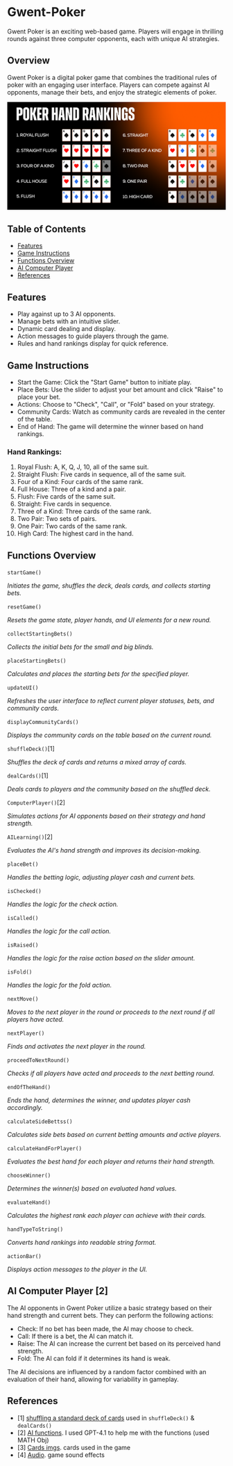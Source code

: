 # Gwent-Poker
Gwent Poker is an exciting web-based game. Players will engage in thrilling rounds against three computer opponents, each with unique AI strategies.
## Overview
Gwent Poker is a digital poker game that combines the traditional rules of poker with an engaging user interface. Players can compete against AI opponents, manage their bets, and enjoy the strategic elements of poker.

![Gwent Poker](./img/Poker_rules.png)
## Table of Contents
- [Features](#features)
- [Game Instructions](#game-instructions)
- [Functions Overview](#functions-overview)
- [AI Computer Player](#ai-computer-player)
- [References](#references)

## Features
- Play against up to 3 AI opponents.
- Manage bets with an intuitive slider.
- Dynamic card dealing and display.
- Action messages to guide players through the game.
- Rules and hand rankings display for quick reference.

## Game Instructions
- Start the Game: Click the "Start Game" button to initiate play.
- Place Bets: Use the slider to adjust your bet amount and click "Raise" to place your bet.
- Actions: Choose to "Check", "Call", or "Fold" based on your strategy.
- Community Cards: Watch as community cards are revealed in the center of the table.
- End of Hand: The game will determine the winner based on hand rankings.

### Hand Rankings:
1. Royal Flush: A, K, Q, J, 10, all of the same suit.
2. Straight Flush: Five cards in sequence, all of the same suit.
3. Four of a Kind: Four cards of the same rank.
4. Full House: Three of a kind and a pair.
5. Flush: Five cards of the same suit.
6. Straight: Five cards in sequence.
7. Three of a Kind: Three cards of the same rank.
8. Two Pair: Two sets of pairs.
9. One Pair: Two cards of the same rank.
10. High Card: The highest card in the hand.

## Functions Overview
`startGame()`

*Initiates the game, shuffles the deck, deals cards, and collects starting bets.*

`resetGame()`

*Resets the game state, player hands, and UI elements for a new round.*

`collectStartingBets()`

*Collects the initial bets for the small and big blinds.*

`placeStartingBets()`

*Calculates and places the starting bets for the specified player.*

`updateUI()`

*Refreshes the user interface to reflect current player statuses, bets, and community cards.*

`displayCommunityCards()`

*Displays the community cards on the table based on the current round.*

`shuffleDeck()`[1]

*Shuffles the deck of cards and returns a mixed array of cards.*

`dealCards()`[1]

*Deals cards to players and the community based on the shuffled deck.*

`ComputerPlayer()`[2]

*Simulates actions for AI opponents based on their strategy and hand strength.*

`AILearning()`[2]

*Evaluates the AI's hand strength and improves its decision-making.*

`placeBet()`

*Handles the betting logic, adjusting player cash and current bets.*

`isChecked()`

*Handles the logic for the check action.*

`isCalled()`

*Handles the logic for the call action.*

`isRaised()`

*Handles the logic for the raise action based on the slider amount.*

`isFold()`

*Handles the logic for the fold action.*

`nextMove()`

*Moves to the next player in the round or proceeds to the next round if all players have acted.*

`nextPlayer()`

*Finds and activates the next player in the round.*

`proceedToNextRound()`

*Checks if all players have acted and proceeds to the next betting round.*

`endOfTheHand()`

*Ends the hand, determines the winner, and updates player cash accordingly.*

`calculateSideBettss()`

*Calculates side bets based on current betting amounts and active players.*

`calculateHandForPlayer()`

*Evaluates the best hand for each player and returns their hand strength.*

`chooseWinner()`

*Determines the winner(s) based on evaluated hand values.*

`evaluateHand()`

*Calculates the highest rank each player can achieve with their cards.*

`handTypeToString()`

*Converts hand rankings into readable string format.*

`actionBar()`

*Displays action messages to the player in the UI.*

## AI Computer Player [2]
The AI opponents in Gwent Poker utilize a basic strategy based on their hand strength and current bets. They can perform the following actions:

- Check: If no bet has been made, the AI may choose to check.
- Call: If there is a bet, the AI can match it.
- Raise: The AI can increase the current bet based on its perceived hand strength.
- Fold: The AI can fold if it determines its hand is weak.

The AI decisions are influenced by a random factor combined with an evaluation of their hand, allowing for variability in gameplay.

## References
- [1] [shuffling a standard deck of cards](https://github.com/beck410/card-shuffle.git)
used in `shuffleDeck()` & `dealCards()`
- [2] [AI functions](poe.com). I used GPT-4.1 to help me with the functions (used MATH Obj)
- [3] [Cards imgs](https://github.com/hanhaechi/playing-cards.git). cards used in the game
- [4] [Audio](pixabay.com). game sound effects 